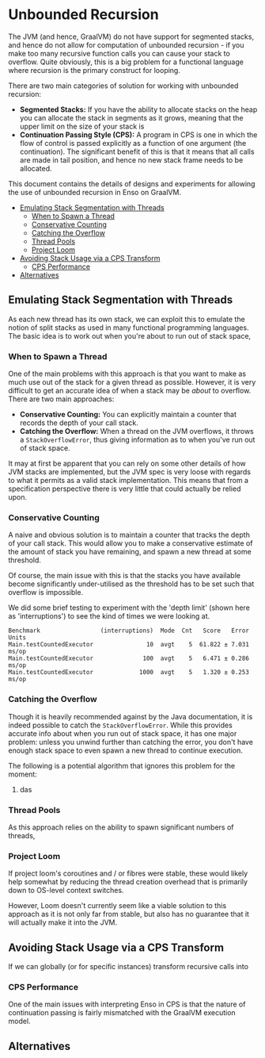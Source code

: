 # Unbounded Recursion
The JVM (and hence, GraalVM) do not have support for segmented stacks, and hence
do not allow for computation of unbounded recursion - if you make too many
recursive function calls you can cause your stack to overflow. Quite obviously,
this is a big problem for a functional language where recursion is the primary
construct for looping.

There are two main categories of solution for working with unbounded recursion:

- **Segmented Stacks:** If you have the ability to allocate stacks on the heap
  you can allocate the stack in segments as it grows, meaning that the upper
  limit on the size of your stack is
- **Continuation Passing Style (CPS):** A program in CPS is one in which the
  flow of control is passed explicitly as a function of one argument (the
  continuation). The significant benefit of this is that it means that all calls
  are made in tail position, and hence no new stack frame needs to be allocated.

This document contains the details of designs and experiments for allowing the
use of unbounded recursion in Enso on GraalVM.

<!-- MarkdownTOC levels="2,3" autolink="true" -->

- [Emulating Stack Segmentation with Threads](#emulating-stack-segmentation-with-threads)
    - [When to Spawn a Thread](#when-to-spawn-a-thread)
    - [Conservative Counting](#conservative-counting)
    - [Catching the Overflow](#catching-the-overflow)
    - [Thread Pools](#thread-pools)
    - [Project Loom](#project-loom)
- [Avoiding Stack Usage via a CPS Transform](#avoiding-stack-usage-via-a-cps-transform)
    - [CPS Performance](#cps-performance)
- [Alternatives](#alternatives)

<!-- /MarkdownTOC -->

## Emulating Stack Segmentation with Threads
As each new thread has its own stack, we can exploit this to emulate the notion
of split stacks as used in many functional programming languages. The basic idea
is to work out when you're about to run out of stack space,

### When to Spawn a Thread
One of the main problems with this approach is that you want to make as much use
out of the stack for a given thread as possible. However, it is very difficult
to get an accurate idea of when a stack may be _about_ to overflow. There are
two main approaches:

- **Conservative Counting:** You can explicitly maintain a counter that records
  the depth of your call stack.
- **Catching the Overflow:** When a thread on the JVM overflows, it throws a
  `StackOverflowError`, thus giving information as to when you've run out of
  stack space.

It may at first be apparent that you can rely on some other details of how JVM
stacks are implemented, but the JVM spec is very loose with regards to what it
permits as a valid stack implementation. This means that from a specification
perspective there is very little that could actually be relied upon.

### Conservative Counting
A naive and obvious solution is to maintain a counter that tracks the depth of
your call stack. This would allow you to make a conservative estimate of the 
amount of stack you have remaining, and spawn a new thread at some threshold.

Of course, the main issue with this is that the stacks you have available become
significantly under-utilised as the threshold has to be set such that overflow
is impossible. 

We did some brief testing to experiment with the 'depth limit' (shown here as
'interruptions') to see the kind of times we were looking at.

```
Benchmark                 (interruptions)  Mode  Cnt   Score   Error  Units
Main.testCountedExecutor               10  avgt    5  61.822 ± 7.031  ms/op
Main.testCountedExecutor              100  avgt    5   6.471 ± 0.286  ms/op
Main.testCountedExecutor             1000  avgt    5   1.320 ± 0.253  ms/op
```

<analysis>

### Catching the Overflow
Though it is heavily recommended against by the Java documentation, it is indeed
possible to catch the `StackOverflowError`. While this provides accurate info
about when you run out of stack space, it has one major problem: unless you
unwind further than catching the error, you don't have enough stack space to
even spawn a new thread to continue execution.

The following is a potential algorithm that ignores this problem for the moment:

1. das

<benchmarks>

### Thread Pools
As this approach relies on the ability to spawn significant numbers of threads,


### Project Loom
If project loom's coroutines and / or fibres were stable, these would likely
help somewhat by reducing the thread creation overhead that is primarily down to
OS-level context switches.

However, Loom doesn't currently seem like a viable solution to this approach as
it is not only far from stable, but also has no guarantee that it will actually
make it into the JVM.

## Avoiding Stack Usage via a CPS Transform
If we can globally (or for specific instances) transform recursive calls into

### CPS Performance
One of the main issues with interpreting Enso in CPS is that the nature of
continuation passing is fairly mismatched with the GraalVM execution model.

## Alternatives

<!--
  - The details of how the JVM manages thread stacks and how they are implemented.
    - The specification makes no claims as to how the stacks are implemented, and we shouldn't rely
      on any HotSpot implementation details.
    - Most importantly, stack frames are of a variable size, meaning that tracking frames with our
      own counter wouldn't result in a reliable

  - Potential techniques for tracking stack usage.
    - The very slow method is to count the length of a stack trace, however this only works for
      stacks up to a certain depth as the resultant array is capped in length.

  - A potential design for thread-based stack segmentation:
    - Each recursive call creates a save point. This is as simple as running the next recursive call
      in a `try {} catch (StackOverflowError e) {}`.
    - Ensure that all side-effecting operations take place within a single Java frame, which does
      not necessarily correspond to an enso frame.
    - When the stack overflows, execution will enter the `catch` block. For this design to work,
      this overflow needs to be thrown at frame allocation.
    - Ensure that there is enough stack space after unwinding (how?) to spawn a new thread to let
      the execution continue.

  - What is the performance profile like for an application using this approach for recursion?

  - To what extent can we instrument a JVM thread to learn when it's gonna run out of memory?
    - JMX? Even if you can, you can't dynamically read thread maximum memory size and hence this is
      still brittle.
    - Can you get the maximum stack size set for a VM instance?

  - What is the impact of CPS on performance and debuggability/introspection.
  - Ask Chris for an intro to Duncan MacGregor regarding loom and Graal.
-->
